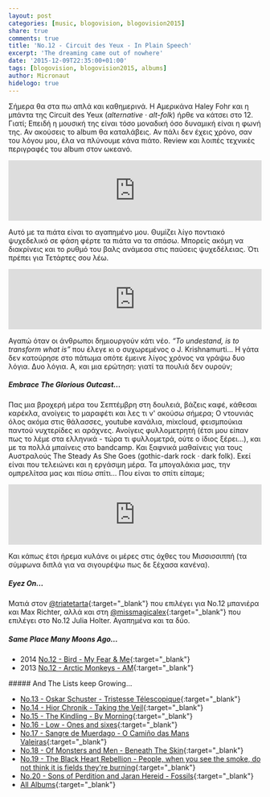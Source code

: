 ```yaml
---
layout: post
categories: [music, blogovision, blogovision2015]
share: true
comments: true
title: 'No.12 - Circuit des Yeux - In Plain Speech'
excerpt: 'The dreaming came out of nowhere'
date: '2015-12-09T22:35:00+01:00'
tags: [blogovision, blogovision2015, albums]
author: Micronaut
hidelogo: true
---
```

Σήμερα θα στα πω απλά και καθημερινά. Η Αμερικάνα Haley Fohr και η μπάντα της Circuit des Yeux (*alternative · alt-folk*) ήρθε να κάτσει στο 12. Γιατί; Επειδή η μουσική της είναι τόσο μοναδική όσο δυναμική είναι η φωνή της. Αν ακούσεις το album θα καταλάβεις. Αν πάλι δεν έχεις χρόνο, σαν του λόγου μου, έλα να πλύνουμε κάνα πιάτο. Review και λοιπές τεχνικές περιγραφές του album στον ωκεανό.

<iframe style="border: 0; width: 100%; height: 120px;" src="https://bandcamp.com/EmbeddedPlayer/album=1186326444/size=large/bgcol=ffffff/linkcol=0687f5/tracklist=false/artwork=small/track=3863742212/transparent=true/" seamless><a href="http://circuitdesyeux.bandcamp.com/album/in-plain-speech">In Plain Speech by Circuit des Yeux</a></iframe>

Αυτό με τα πιάτα είναι το αγαπημένο μου. Θυμίζει λίγο ποντιακό ψυχεδελικό σε φάση φέρτε τα πιάτα να τα σπάσω. Μπορείς ακόμη να διακρίνεις και το ρυθμό του βαλς ανάμεσα στις παύσεις ψυχεδέλειας. Ότι πρέπει για Τετάρτες σου λέω.

<iframe style="border: 0; width: 100%; height: 120px;" src="https://bandcamp.com/EmbeddedPlayer/album=1186326444/size=large/bgcol=ffffff/linkcol=0687f5/tracklist=false/artwork=small/track=162698803/transparent=true/" seamless><a href="http://circuitdesyeux.bandcamp.com/album/in-plain-speech">In Plain Speech by Circuit des Yeux</a></iframe>

Αγαπώ όταν οι άνθρωποι δημιουργούν κάτι νέο. *&ldquo;To undestand, is to transform what is&rdquo;* που έλεγε κι ο συχωρεμένος ο J. Krishnamurti... Η γάτα δεν κατούρησε στο πάτωμα οπότε έμεινε λίγος χρόνος να γράψω δυο λόγια. Δυο λόγια. Α, και μια ερώτηση: γιατί τα πουλιά δεν ουρούν;

<div class="text-divider"></div>

##### Embrace The Glorious Outcast...

Πας μια βροχερή μέρα του Σεπτέμβρη στη δουλειά, βάζεις καφέ, κάθεσαι καρέκλα, ανοίγεις το μαραφέτι και λες τι ν' ακούσω σήμερα; Ο ντουνιάς όλος ακόμα στις θάλασσες, youtube κανάλια, mixcloud, φεισμπούκια παντού νυχτερίδες κι αράχνες. Ανοίγεις φυλλομετρητή (έτσι μου είπαν πως το λέμε στα ελληνικά - τώρα τι φυλλομετρά, ούτε ο ίδιος ξέρει...), και με τα πολλά μπαίνεις στο bandcamp. Και ξαφνικά μαθαίνεις για τους Αυστραλούς The Steady As She Goes (gothic-dark rock · dark folk). Εκεί είναι που τελειώνει και η εργάσιμη μέρα. Τα μπογαλάκια μας, την ομπρελίτσα μας και πίσω σπίτι... Που είναι το σπίτι είπαμε;

<iframe style="border: 0; width: 100%; height: 120px;" src="https://bandcamp.com/EmbeddedPlayer/album=2812626025/size=large/bgcol=ffffff/linkcol=0687f5/tracklist=false/artwork=small/track=1637550682/transparent=true/" seamless><a href="http://the-steady-as-she-goes.bandcamp.com/album/monoliths">MONOLITHS by The Steady As She Goes</a></iframe>

Και κάπως έτσι ήρεμα κυλάνε οι μέρες στις όχθες του Μισσισσιππή (τα σύμφωνα διπλά για να σιγουρέψω πως δε ξέχασα κανένα).

<div class="text-divider"></div>

##### <i class="fa fa-hand-o-right"></i> Eyez Οn...

Ματιά στον [@triatetarta](https://triatetarta.wordpress.com/2015/12/09/%CE%B4%CF%8E%CE%B4%CE%B5%CE%BA%CE%B1-%CF%84%CE%BF-%CF%83%CF%8D%CF%83%CF%84%CE%B7%CE%BC%CE%B1-8-8-8/){:target="_blank"} που επιλέγει για Νο.12 μπανιέρα και Max Richter, αλλά και στη [@missmagicalex](http://missmagicalex.tumblr.com/post/134852048049/blogovision-2015-no12-julia-holter-have-you){:target="_blank"} που επιλέγει στο No.12 Julia Holter. Αγαπημένα και τα δύο.

##### <i class="fa fa-hand-o-right"></i> Same Place Many Moons Ago...

* 2014 [No.12 - Bird - My Fear & Me](/music/blogovision/blogovision2014/blogovision2014-no12/){:target="_blank"}
* 2013 [No.12 - Arctic Monkeys - AM](/music/blogovision/blogovision2013/blogovision2013-no12/){:target="_blank"}

#####<i class="fa fa-hand-o-right"></i> And The Lists keep Growing...

* [No.13 - Oskar Schuster - Tristesse Télescopique](/music/blogovision/blogovision2015/blogovision2015-no13/){:target="_blank"}
* [No.14 - Hior Chronik - Taking the Veil](/music/blogovision/blogovision2015/blogovision2015-no14/){:target="_blank"}
* [No.15 - The Kindling - By Morning](/music/blogovision/blogovision2015/blogovision2015-no15/){:target="_blank"}
* [No.16 - Low - Ones and sixes](/music/blogovision/blogovision2015/blogovision2015-no16/){:target="_blank"}
* [No.17 - Sangre de Muerdago - O Camiño das Mans Valeiras](/music/blogovision/blogovision2015/blogovision2015-no17/){:target="_blank"}
* [No.18 - Of Monsters and Men - Beneath The Skin](/music/blogovision/blogovision2015/blogovision2015-no18/){:target="_blank"}
* [No.19 - The Black Heart Rebellion - People, when you see the smoke, do not think it is fields they're burning](/music/blogovision/blogovision2015/blogovision2015-no19/){:target="_blank"}
* [No.20 - Sons of Perdition and Jaran Hereid - Fossils](/music/blogovision/blogovision2015/blogovision2015-no20/){:target="_blank"}
* [All Albums](/music/new-albums-2015/){:target="_blank"}